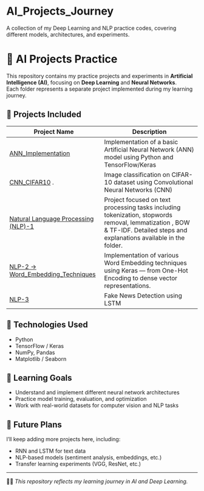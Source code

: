 # AI_Projects_Journey
A collection of my Deep Learning and NLP practice codes, covering different models, architectures, and experiments.
# 🧠 AI Projects Practice

This repository contains my practice projects and experiments in **Artificial Intelligence (AI)**, focusing on **Deep Learning** and **Neural Networks**.  
Each folder represents a separate project implemented during my learning journey.

## 📂 Projects Included

| Project Name | Description |
|---------------|-------------|
| [ANN_Implementation](./01_ANN_Practical_Implementation.ipynb)  | Implementation of a basic Artificial Neural Network (ANN) model using Python and TensorFlow/Keras |
| [CNN_CIFAR10](./02_CNN_CIFAR10_Dataset.ipynb) . | Image classification on CIFAR-10 dataset using Convolutional Neural Networks (CNN) |
| [Natural Language Processing (NLP)-1](./03_NLP.ipynb) |  Project focused on text processing tasks including tokenization, stopwords removal, lemmatization , BOW & TF-IDF. Detailed steps and explanations available in the folder.
| [NLP-2 -> Word_Embedding_Techniques](./05_Word_Embedding_Techniques.ipynb)|Implementation of various Word Embedding techniques using Keras — from One-Hot Encoding to dense vector representations.
| [NLP-3](./06_LSTM_Practical_Implementation.ipynb)| Fake News Detection using LSTM | Deep Learning-based text classification model that detects fake vs. real news headlines with word embeddings and sequence modeling.

## 🚀 Technologies Used
- Python  
- TensorFlow / Keras  
- NumPy, Pandas  
- Matplotlib / Seaborn  

## 🎯 Learning Goals
- Understand and implement different neural network architectures  
- Practice model training, evaluation, and optimization  
- Work with real-world datasets for computer vision and NLP tasks  

## 🔮 Future Plans
I’ll keep adding more projects here, including:
- RNN and LSTM for text data  
- NLP-based models (sentiment analysis, embeddings, etc.)  
- Transfer learning experiments (VGG, ResNet, etc.)

---

👩‍💻 *This repository reflects my learning journey in AI and Deep Learning.*
